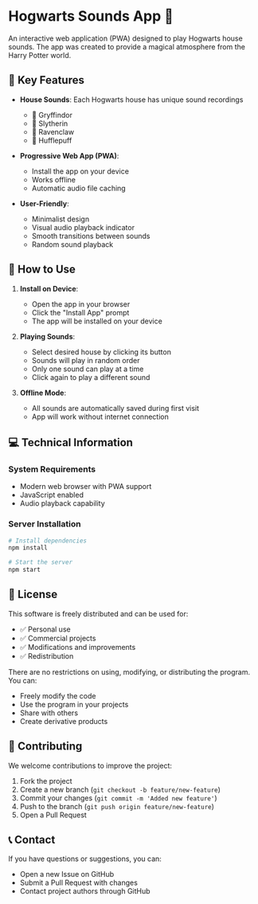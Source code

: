 # Hogwarts Sounds App 🎵

An interactive web application (PWA) designed to play Hogwarts house sounds. The app was created to provide a magical atmosphere from the Harry Potter world.

## 🎯 Key Features

- **House Sounds**: Each Hogwarts house has unique sound recordings
  - 🦁 Gryffindor
  - 🐍 Slytherin
  - 🦅 Ravenclaw
  - 🦡 Hufflepuff

- **Progressive Web App (PWA)**:
  - Install the app on your device
  - Works offline
  - Automatic audio file caching

- **User-Friendly**:
  - Minimalist design
  - Visual audio playback indicator
  - Smooth transitions between sounds
  - Random sound playback

## 🚀 How to Use

1. **Install on Device**:
   - Open the app in your browser
   - Click the "Install App" prompt
   - The app will be installed on your device

2. **Playing Sounds**:
   - Select desired house by clicking its button
   - Sounds will play in random order
   - Only one sound can play at a time
   - Click again to play a different sound

3. **Offline Mode**:
   - All sounds are automatically saved during first visit
   - App will work without internet connection

## 💻 Technical Information

### System Requirements
- Modern web browser with PWA support
- JavaScript enabled
- Audio playback capability

### Server Installation
```bash
# Install dependencies
npm install

# Start the server
npm start
```

## 📝 License

This software is freely distributed and can be used for:
- ✅ Personal use
- ✅ Commercial projects
- ✅ Modifications and improvements
- ✅ Redistribution

There are no restrictions on using, modifying, or distributing the program. You can:
- Freely modify the code
- Use the program in your projects
- Share with others
- Create derivative products

## 🤝 Contributing

We welcome contributions to improve the project:
1. Fork the project
2. Create a new branch (`git checkout -b feature/new-feature`)
3. Commit your changes (`git commit -m 'Added new feature'`)
4. Push to the branch (`git push origin feature/new-feature`)
5. Open a Pull Request

## 📞 Contact

If you have questions or suggestions, you can:
- Open a new Issue on GitHub
- Submit a Pull Request with changes
- Contact project authors through GitHub
